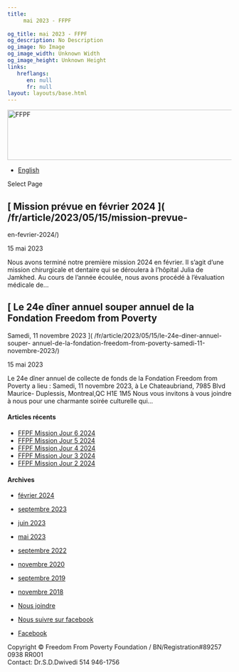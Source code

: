 ```yaml
---
title: 
     mai 2023 - FFPF
    
og_title: mai 2023 - FFPF
og_description: No Description
og_image: No Image
og_image_width: Unknown Width
og_image_height: Unknown Height
links:
   hreflangs:
      en: null
      fr: null
layout: layouts/base.html
---
```

[ <img src='/wp-content/uploads/2018/10/logo-ffpf.webp' width='505'
height='113' alt='FFPF' /> ](/en/sponsorship-tag/surgery/)

  * [ English ]( /en/article/2023/05/)

[ ]( )

Select Page

##  [ Mission prévue en février 2024 ]( /fr/article/2023/05/15/mission-prevue-
en-fevrier-2024/)

15 mai 2023

Nous avons terminé notre première mission 2024 en février. Il s’agit d’une
mission chirurgicale et dentaire qui se déroulera à l’hôpital Julia de
Jamkhed. Au cours de l’année écoulée, nous avons procédé à l’évaluation
médicale de...

##  [ Le 24e dîner annuel souper annuel de la Fondation Freedom from Poverty
Samedi, 11 novembre 2023 ]( /fr/article/2023/05/15/le-24e-diner-annuel-souper-
annuel-de-la-fondation-freedom-from-poverty-samedi-11-novembre-2023/)

15 mai 2023

Le 24e dîner annuel de collecte de fonds de la Fondation Freedom from Poverty
a lieu : Samedi, 11 novembre 2023, à Le Chateaubriand, 7985 Blvd Maurice-
Duplessis, Montreal,QC H1E 1M5 Nous vous invitons à vous joindre à nous pour
une charmante soirée culturelle qui...

####  Articles récents

  * [ FFPF Mission Jour 6 2024 ]( /fr/article/2024/02/09/ffpf-mission-jour-6-2024/)
  * [ FFPF Mission Jour 5 2024 ](/fr)
  * [ FFPF Mission Jour 4 2024 ]( /fr/article/2024/02/08/mission-ffpf-2024-jour-4/)
  * [ FFPF Mission Jour 3 2024 ]( /fr/article/2024/02/06/mission-ffpf-2023-jour-3/)
  * [ FFPF Mission Jour 2 2024 ]( /fr/article/2024/02/05/mission-ffpf-2024-jour-2/)

####  Archives

  * [ février 2024 ]( /en/article/2024/02/)
  * [ septembre 2023 ](/09/)
  * [ juin 2023 ]( /en/article/2023/06/)
  * [ mai 2023 ](index.html)
  * [ septembre 2022 ]( /en/article/2022/09/)
  * [ novembre 2020 ]( /en/article/2020/11/)
  * [ septembre 2019 ]( /en/article/2019/09/)
  * [ novembre 2018 ]( /en/article/2018/11/)

  * [ Nous joindre ](/fr/nous-joindre/)
  * [ Nous suivre sur facebook ](https://www.facebook.com/freedomfrompoverty/)

  * [ Facebook  ](https://www.facebook.com/freedomfrompoverty/)

Copyright © Freedom From Poverty Foundation / BN/Registration#89257 0938 RR001  
Contact: Dr.S.D.Dwivedi 514 946-1756

